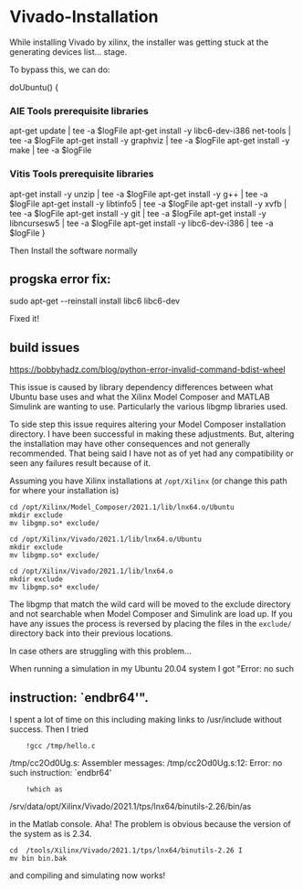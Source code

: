 # Vivado-Installation

While installing Vivado by xilinx, the installer was getting stuck at the generating devices list... stage.

To bypass this, we can do:

doUbuntu()
{
### AIE Tools prerequisite libraries
   apt-get update | tee -a $logFile 
   apt-get install -y libc6-dev-i386 net-tools | tee -a $logFile 
   apt-get install -y graphviz | tee -a $logFile 
   apt-get install -y make | tee -a $logFile 
### Vitis Tools prerequisite libraries
   apt-get install -y unzip | tee -a $logFile
   apt-get install -y g++ | tee -a $logFile
   apt-get install -y libtinfo5 | tee -a $logFile
   apt-get install -y xvfb | tee -a $logFile
   apt-get install -y git | tee -a $logFile
   apt-get install -y libncursesw5 | tee -a $logFile
   apt-get install -y libc6-dev-i386 | tee -a $logFile
}

Then Install the software normally



## progska error fix:

sudo apt-get --reinstall install libc6 libc6-dev

Fixed it!


## build issues 

https://bobbyhadz.com/blog/python-error-invalid-command-bdist-wheel


This issue is caused by  library dependency differences between what Ubuntu 
base uses and what the Xilinx Model Composer and MATLAB Simulink are wanting to 
use. Particularly the various libgmp libraries used.

To side step this issue requires altering your Model Composer installation 
directory. I have been successful in making these adjustments. But, altering 
the installation may have other consequences and not generally recommended. 
That being said I have not as of yet had any compatibility or seen any failures 
result because of it.

Assuming you have Xilinx installations at `/opt/Xilinx` (or change this path 
for where your installation is)

```
cd /opt/Xilinx/Model_Composer/2021.1/lib/lnx64.o/Ubuntu
mkdir exclude
mv libgmp.so* exclude/

cd /opt/Xilinx/Vivado/2021.1/lib/lnx64.o/Ubuntu
mkdir exclude
mv libgmp.so* exclude/

cd /opt/Xilinx/Vivado/2021.1/lib/lnx64.o
mkdir exclude
mv libgmp.so* exclude/
```
The libgmp that match the wild card will be moved to the exclude directory and 
not searchable when Model Composer and Simulink are load up. If you have any 
issues the process is reversed by placing the files in the `exclude/` directory 
back into their previous locations.




In case others are struggling with this problem...


When running a simulation in my Ubuntu 20.04 system I got "Error: no such 
## instruction: `endbr64'".

I spent a lot of time on this including making links to /usr/include without 
success. Then I tried

        !gcc /tmp/hello.c

/tmp/cc2Od0Ug.s: Assembler messages:
/tmp/cc2Od0Ug.s:12: Error: no such instruction: `endbr64'

        !which as

/srv/data/opt/Xilinx/Vivado/2021.1/tps/lnx64/binutils-2.26/bin/as

in the Matlab console. Aha! The problem is obvious because the version of the 
system as is 2.34.

```
cd  /tools/Xilinx/Vivado/2021.1/tps/lnx64/binutils-2.26 I
mv bin bin.bak
```
and compiling and simulating now works!
